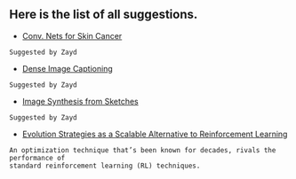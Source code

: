 ## Here is the list of all suggestions.

- [Conv. Nets for Skin Cancer](http://www.nature.com/nature/journal/v542/n7639/pdf/nature21056.pdf)
```
Suggested by Zayd
```

- [Dense Image Captioning](https://arxiv.org/pdf/1611.07004v1.pdf)
```
Suggested by Zayd
```

- [Image Synthesis from Sketches](https://arxiv.org/pdf/1611.07004v1.pdf)
```
Suggested by Zayd
```

- [Evolution Strategies as a Scalable Alternative to Reinforcement Learning](https://blog.openai.com/evolution-strategies/)
```
An optimization technique that’s been known for decades, rivals the performance of 
standard reinforcement learning (RL) techniques.
```

